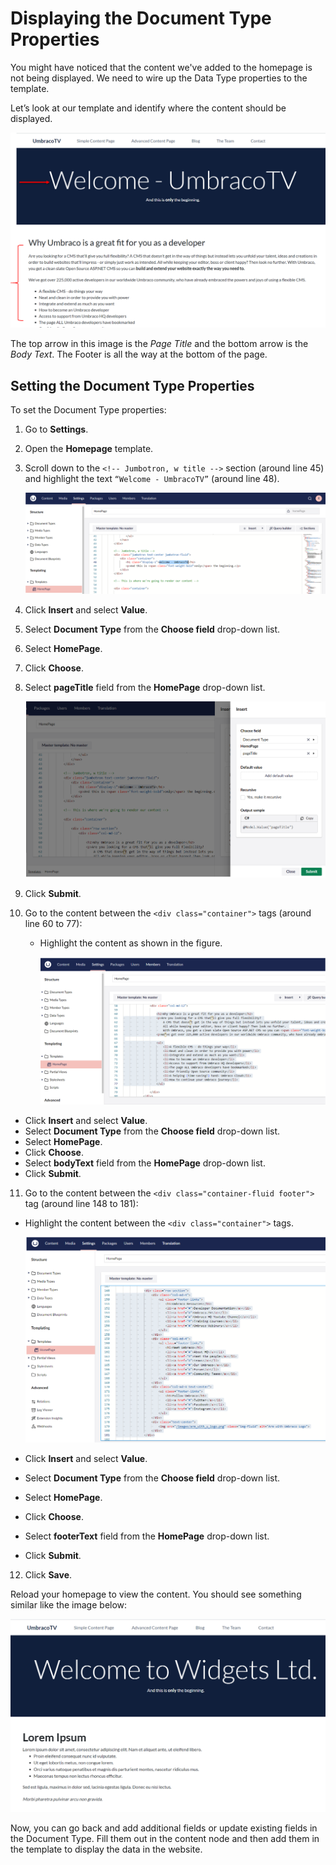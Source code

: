 # Displaying the Document Type Properties

You might have noticed that the content we've added to the homepage is not being displayed. We need to wire up the Data Type properties to the template.

Let’s look at our template and identify where the content should be displayed.

![Where our Data Properties Content Should be Output](images/figure-17-where-our-data-fields-go-v8.png)

The top arrow in this image is the _Page Title_ and the bottom arrow is the _Body Text_. The Footer is all the way at the bottom of the page.

## Setting the Document Type Properties

To set the Document Type properties:

1. Go to **Settings**.
2. Open the **Homepage** template.
3. Scroll down to the `<!-- Jumbotron, w title -->` section (around line 45) and highlight the text `“Welcome - UmbracoTV”` (around line 48).

    ![Replace page Title value](images/replace-hardcoded-text-with-umbraco-page-field.png)
4. Click **Insert** and select **Value**.
5. Select **Document Type** from the **Choose field** drop-down list.
6. Select **HomePage**.
7. Click **Choose**.
8. Select **pageTitle** field from the **HomePage** drop-down list.

    ![Page Title field](images/umbraco-page-field.png)
9. Click **Submit**.
10. Go to the content between the `<div class="container">` tags (around line 60 to 77):
  
    * Highlight the content as shown in the figure.

        ![Replace Body Text value](images/replace-bodytext-with-page-field.png)

   * Click **Insert** and select **Value**.
   * Select **Document Type** from the **Choose field** drop-down list.
   * Select **HomePage**.
   * Click **Choose**.
   * Select **bodyText** field from the **HomePage** drop-down list.
   * Click **Submit**.

11. Go to the content between the `<div class="container-fluid footer">` tag (around line 148 to 181):
  
   * Highlight the content between the `<div class="container">` tags.

       ![Replace Footer Text value](images/footer-text.png)
   * Click **Insert** and select **Value**.
   * Select **Document Type** from the **Choose field** drop-down list.
   * Select **HomePage**.
   * Click **Choose**.
   * Select **footerText** field from the **HomePage** drop-down list.
   * Click **Submit**.

12. Click **Save**.

Reload your homepage to view the content. You should see something similar like the image below:

![Displaying Document Type Properties](images/figure-22-displaying-document-type-properties.png)

Now, you can go back and add additional fields or update existing fields in the Document Type. Fill them out in the content node and then add them in the template to display the data in the website.
